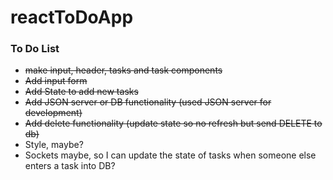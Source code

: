 # reactToDoApp

### To Do List

-   ~~make input, header, tasks and task components~~
-   ~~Add input form~~
-   ~~Add State to add new tasks~~
-   ~~Add JSON server or DB functionality (used JSON server for development)~~
-   ~~Add delete functionality (update state so no refresh but send DELETE to db)~~
-   Style, maybe?
-   Sockets maybe, so I can update the state of tasks when someone else enters a task into DB?
